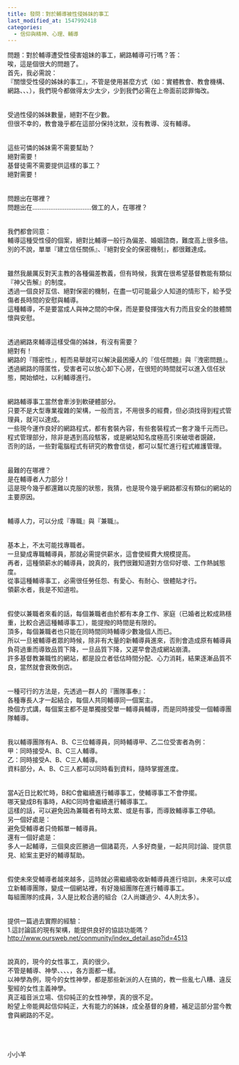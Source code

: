```yaml
---
title: 發問：對於輔導被性侵姊妹的事工
last_modified_at: 1547992418
categories:
  - 信仰與精神、心理、輔導
---
```


問題：對於輔導遭受性侵害姐妹的事工，網路輔導可行嗎？<!--more-->答： <br>唉，這是個很大的問題了。<br>首先，我必需說：<br>『關懷受性侵的姊妹的事工』，不管是使用甚麼方式（如：實體教會、教會機構、網路、、、），我們現今都做得太少太少，少到我們必需在上帝面前認罪悔改。<br><br> <br>受過性侵的姊妹數量，絕對不在少數。<br>但很不幸的，教會幾乎都在這部分保持沈默，沒有教導、沒有輔導。<br><br> <br>這些可憐的姊妹需不需要幫助？<br>絕對需要！<br>基督徒需不需要提供這樣的事工？<br>絕對需要！<br><br> <br>問題出在哪裡？<br>問題出在……………………………做工的人，在哪裡？<br><br> <br>我們都會同意：<br>輔導這種受性侵的個案，絕對比輔導一般行為偏差、婚姻諮商，難度高上很多倍。<br>別的不說，單單『建立信任關係』、『絕對安全的保密機制』，都很難達成。<br><br> <br>雖然我嚴厲反對天主教的各種偏差教義，但有時候，我實在很希望基督教能有類似『神父告解』的制度。<br>透過一個良好互信、絕對保密的機制，在盡一切可能最少人知道的情形下，給予受傷者長時間的安慰與輔導。<br>這種輔導，不是要當成人與神之間的中保，而是要發揮強大有力而且安全的肢體關懷與安慰。<br> <br><br>透過網路來輔導這樣受傷的姊妹，有沒有需要？<br>絕對有！<br>網路的『隱密性』，輕而易舉就可以解決最困擾人的『信任問題』與『洩密問題』。<br>透過網路的隱匿性，受害者可以放心卸下心房，在很短的時間就可以進入信任狀態，開始傾吐，以利輔導進行。<br> <br><br>網路輔導事工當然會牽涉到軟硬體部分。<br>只要不是大型專業複雜的架構，一般而言，不用很多的經費，但必須找得到程式管理員，就可以達成。<br>一些現今運作良好的網路程式，都有套裝內容，有些套裝程式一套才幾千元而已。<br>程式管理部分，除非是遇到高段駭客，或是網站知名度極高引來破壞者覬覦，<br>否則的話，一些對電腦程式有研究的教會信徒，都可以幫忙進行程式維護管理。<br> <br><br>最難的在哪裡？<br>是在輔導者人力部分！<br>這是現今幾乎都還難以克服的狀態，我猜，也是現今幾乎網路都沒有類似的網站的主要原因。<br> <br><br>輔導人力，可以分成『專職』與『兼職』。<br><br><br>基本上，不太可能找專職者。<br>一旦變成專職輔導員，那就必需提供薪水，這會使經費大規模提高。<br>再者，這種領薪水的輔導員，說真的，我們很難知道對方信仰好壞、工作熱誠態度。<br>從事這種輔導事工，必需很任勞任怨、有愛心、有耐心、很體貼才行。<br>領薪水者，我是不知道啦。<br> <br><br>假使以兼職者來看的話，每個兼職者由於都有本身工作、家庭（已婚者比較成熟穩重，比較合適這種輔導事工），能提撥的時間是有限的。<br>頂多，每個兼職者也只能在同時間同時輔導少數幾個人而已。<br>所以一旦被輔導者眾的時候，除非有大量的新輔導員進來，否則會造成原有輔導員負荷過重而導致品質下降，一旦品質下降，又遲早會造成網站崩潰。<br>許多基督教兼職性的網站，都是設立者低估時間分配、心力消耗，結果逐漸品質不良，當然就會衰敗倒店。<br> <br><br>一種可行的方法是，先透過一群人的『團隊事奉』：<br>各種專長人才一起結合，每個人共同輔導同一個案主。<br>換個方式講，每個案主都不是單獨接受單一輔導員輔導，而是同時接受一個輔導團隊輔導。<br><br><br>我以輔導團隊有A、B、C三位輔導員，同時輔導甲、乙二位受害者為例：<br>甲：同時接受A、B、C三人輔導。<br>乙：同時接受A、B、C三人輔導。<br>資料部分，A、B、C三人都可以同時看到資料，隨時掌握進度。<br><br><br>當A近日比較忙時，B和C會繼續進行輔導事工，使輔導事工不會停擺。<br>哪天變成B有事時，A和C同時會繼續進行輔導事工。<br>這樣的話，可以避免因為兼職者有時太累、或是有事，而導致輔導事工停頓。<br>另一個好處是：<br>避免受輔導者只倚賴單一輔導員。<br>還有一個好處是：<br>多人一起輔導，三個臭皮匠勝過一個諸葛亮，人多好商量，一起共同討論、提供意見、給案主更好的輔導幫助。<br> <br><br>假使未來受輔導者越來越多，這時就必需繼續吸收新輔導員進行培訓，未來可以成立新輔導團隊，變成一個網站裡，有好幾組團隊在進行輔導事工。<br>每組團隊的成員，3人是比較合適的組合（2人尚嫌過少、4人則太多）。<br> <br><br>提供一篇過去實際的經驗：<br>1.這討論區的現有架構，能提供良好的協談功能嗎？<br>http://www.oursweb.net/conmunity/index_detail.asp?id=4513<br> <br> <br>說真的，現今的女性事工，真的很少。<br>不管是輔導、神學、、、、，各方面都一樣。<br>以神學為例，現今的女性神學，都是那些新派的人在搞的，教一些亂七八糟、違反聖經的女性主義神學。<br>真正福音派立場、信仰純正的女性神學，真的很不足。<br>盼望上帝能興起信仰純正，大有能力的姊妹，成全基督的身體，補足這部分當今教會與網路的不足。<br><br><br><br><br>小小羊
